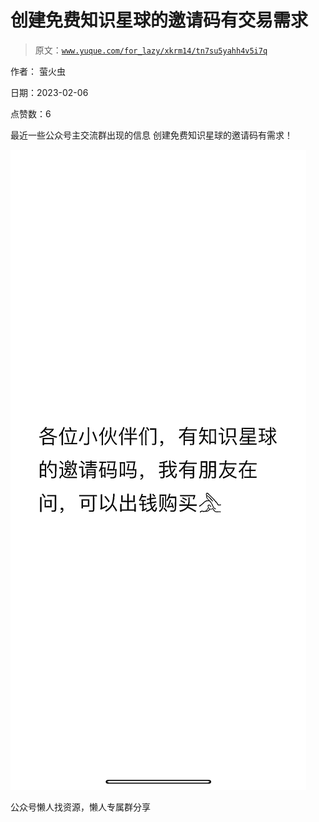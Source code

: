 # 创建免费知识星球的邀请码有交易需求

> 原文：[`www.yuque.com/for_lazy/xkrm14/tn7su5yahh4v5i7q`](https://www.yuque.com/for_lazy/xkrm14/tn7su5yahh4v5i7q)

作者： 萤火虫

日期：2023-02-06

点赞数：6

最近一些公众号主交流群出现的信息 创建免费知识星球的邀请码有需求！

![](img/e88276cea6b3df8802c2b321e671f24d.png)

公众号懒人找资源，懒人专属群分享

